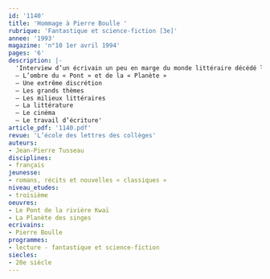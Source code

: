 ```yaml
---
id: '1140'
title: 'Hommage à Pierre Boulle '
rubrique: 'Fantastique et science-fiction [3e]'
annee: '1993'
magazine: 'n°10 1er avril 1994'
pages: '6'
description: |-
  'Interview d’un écrivain un peu en marge du monde littéraire décédé le 1er février 1994. Son nom est surtout connu par les adaptations cinématographiques qui ont été faites du « Pont de la rivière Kwaï » et de « La Planète des singes »…
  – L’ombre du « Pont » et de la « Planète »
  – Une extrême discrétion
  – Les grands thèmes
  – Les milieux littéraires
  – La littérature
  – Le cinéma
  – Le travail d’écriture'
article_pdf: '1140.pdf'
revue: 'L’école des lettres des collèges'
auteurs:
- Jean-Pierre Tusseau
disciplines:
- français
jeunesse:
- romans, récits et nouvelles « classiques »
niveau_etudes:
- troisième
oeuvres:
- Le Pont de la rivière Kwaï
- La Planète des singes
ecrivains:
- Pierre Boulle
programmes:
- lecture - fantastique et science-fiction
siecles:
- 20e siècle
---
```


